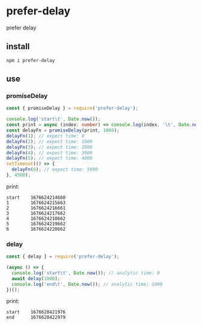 # prefer-delay

prefer delay

## install

`npm i prefer-delay`

## use

### promiseDelay

```typescript
const { promiseDelay } = require('prefer-delay');

console.log('start\t', Date.now());
const print = async (index: number) => console.log(index, '\t', Date.now());
const delayFn = promiseDelay(print, 1000);
delayFn(1); // expect time: 0
delayFn(2); // expect time: 1000
delayFn(3); // expect time: 2000
delayFn(4); // expect time: 3000
delayFn(5); // expect time: 4000
setTimeout(() => {
  delayFn(6); // expect time: 5000
}, 4500);
```

print:
```
start    1676624214660
1        1676624215663
2        1676624216661
3        1676624217662
4        1676624218662
5        1676624219662
6        1676624220662
```

### delay

```typescript
const { delay } = require('prefer-delay');

(async () => {
  console.log('start\t', Date.now()); // analytic time: 0
  await delay(1000);
  console.log('end\t', Date.now()); // analytic time: 1000
})();
```

print:
```
start    1676620421976
end      1676620422979
```
